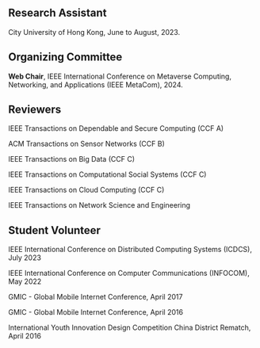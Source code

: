 ## Research Assistant
City University of Hong Kong, June to August, 2023.

## Organizing Committee
**Web Chair**, IEEE International Conference on Metaverse Computing, Networking, and Applications (IEEE MetaCom), 2024.

## Reviewers

IEEE Transactions on Dependable and Secure Computing (CCF A)

ACM Transactions on Sensor Networks (CCF B)

IEEE Transactions on Big Data (CCF C)
 
IEEE Transactions on Computational Social Systems (CCF C)

IEEE Transactions on Cloud Computing (CCF C)

IEEE Transactions on Network Science and Engineering                    



## Student Volunteer
IEEE International Conference on Distributed Computing Systems (ICDCS), July 2023   

IEEE International Conference on Computer Communications (INFOCOM), May 2022 
  
GMIC - Global Mobile Internet Conference, April 2017 

GMIC - Global Mobile Internet Conference, April 2016 
 
International Youth Innovation Design Competition China District Rematch, April 2016  



